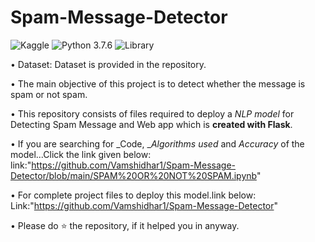 # Spam-Message-Detector

![Kaggle](https://img.shields.io/badge/Dataset-Kaggle-blue.svg) ![Python 3.7.6](https://img.shields.io/badge/Python-3.7-violet.svg) ![Library](https://img.shields.io/badge/Library-NLTK%203.4.5-orange)

• Dataset: Dataset is provided in the repository.

• The main objective of this project is to detect whether the message is spam or not spam.

• This repository consists of files required to deploy a _NLP model_ for Detecting Spam Message and Web app which is __created with Flask__.<br>

• If you are searching for _Code, __Algorithms used_ and _Accuracy_ of the model...Click the link given below:<br>
link:"https://github.com/Vamshidhar1/Spam-Message-Detector/blob/main/SPAM%20OR%20NOT%20SPAM.ipynb"

• For complete project files to deploy this model.link below:
Link:"https://github.com/Vamshidhar1/Spam-Message-Detector"

•  Please do ⭐ the repository, if it helped you in anyway.
